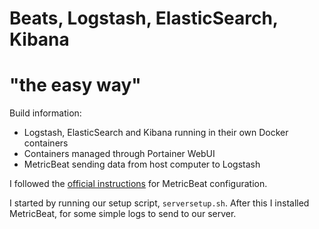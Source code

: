 # Beats, Logstash, ElasticSearch, Kibana
# "the easy way"

Build information:
* Logstash, ElasticSearch and Kibana running in their own Docker containers
* Containers managed through Portainer WebUI
* MetricBeat sending data from host computer to Logstash

I followed the [official instructions](https://www.elastic.co/guide/en/beats/metricbeat/current/metricbeat-installation.html) for MetricBeat configuration.



I started by running our setup script, `serversetup.sh`. After this I installed MetricBeat, for some simple logs to send to our server.


